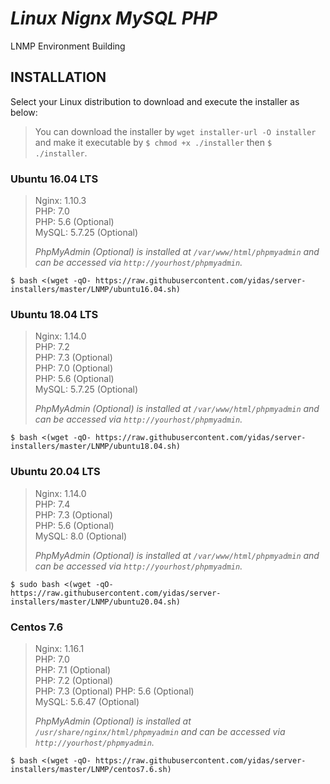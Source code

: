 *Linux Nignx MySQL PHP*
=======================

LNMP Environment Building

INSTALLATION
------------

Select your Linux distribution to download and execute the installer as below:

> You can download the installer by `wget installer-url -O installer` and make it executable by `$ chmod +x ./installer` then `$ ./installer`.

### Ubuntu 16.04 LTS

> Nginx: 1.10.3  
> PHP: 7.0  
> PHP: 5.6 (Optional)  
> MySQL: 5.7.25 (Optional)     
>
> *PhpMyAdmin (Optional) is installed at `/var/www/html/phpmyadmin` and can be accessed via `http://yourhost/phpmyadmin`.*

```
$ bash <(wget -qO- https://raw.githubusercontent.com/yidas/server-installers/master/LNMP/ubuntu16.04.sh)
```

### Ubuntu 18.04 LTS

> Nginx: 1.14.0  
> PHP: 7.2  
> PHP: 7.3 (Optional)  
> PHP: 7.0 (Optional)  
> PHP: 5.6 (Optional)  
> MySQL: 5.7.25 (Optional)   
>
> *PhpMyAdmin (Optional) is installed at `/var/www/html/phpmyadmin` and can be accessed via `http://yourhost/phpmyadmin`.*

```
$ bash <(wget -qO- https://raw.githubusercontent.com/yidas/server-installers/master/LNMP/ubuntu18.04.sh)
```

### Ubuntu 20.04 LTS

> Nginx: 1.14.0  
> PHP: 7.4  
> PHP: 7.3 (Optional)  
> PHP: 5.6 (Optional)  
> MySQL: 8.0 (Optional)   
>
> *PhpMyAdmin (Optional) is installed at `/var/www/html/phpmyadmin` and can be accessed via `http://yourhost/phpmyadmin`.*

```
$ sudo bash <(wget -qO- https://raw.githubusercontent.com/yidas/server-installers/master/LNMP/ubuntu20.04.sh)
```

### Centos 7.6

> Nginx: 1.16.1  
> PHP: 7.0  
> PHP: 7.1 (Optional)  
> PHP: 7.2 (Optional)  
> PHP: 7.3 (Optional) 
> PHP: 5.6 (Optional)  
> MySQL: 5.6.47 (Optional)   
>
> *PhpMyAdmin (Optional) is installed at `/usr/share/nginx/html/phpmyadmin` and can be accessed via `http://yourhost/phpmyadmin`.*

```
$ bash <(wget -qO- https://raw.githubusercontent.com/yidas/server-installers/master/LNMP/centos7.6.sh)
```
